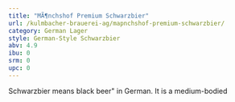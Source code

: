 ```yaml
---
title: "MÃ¶nchshof Premium Schwarzbier"
url: /kulmbacher-brauerei-ag/mapnchshof-premium-schwarzbier/
category: German Lager
style: German-Style Schwarzbier
abv: 4.9
ibu: 0
srm: 0
upc: 0
---
```

Schwarzbier means black beer" in German. It is a medium-bodied
